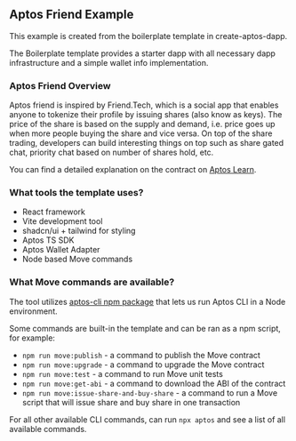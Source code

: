 ## Aptos Friend Example

This example is created from the boilerplate template in create-aptos-dapp.

The Boilerplate template provides a starter dapp with all necessary dapp infrastructure and a simple wallet info implementation.

### Aptos Friend Overview

Aptos friend is inspired by Friend.Tech, which is a social app that enables anyone to tokenize their profile by issuing shares (also know as keys). The price of the share is based on the supply and demand, i.e. price goes up when more people buying the share and vice versa. On top of the share trading, developers can build interesting things on top such as share gated chat, priority chat based on number of shares hold, etc.

You can find a detailed explanation on the contract on [Aptos Learn](https://learn.aptoslabs.com/en/tutorial/solana-to-aptos-guide/move-friend/demo?workshop=solana-to-aptos).

### What tools the template uses?

- React framework
- Vite development tool
- shadcn/ui + tailwind for styling
- Aptos TS SDK
- Aptos Wallet Adapter
- Node based Move commands

### What Move commands are available?

The tool utilizes [aptos-cli npm package](https://github.com/aptos-labs/aptos-cli) that lets us run Aptos CLI in a Node environment.

Some commands are built-in the template and can be ran as a npm script, for example:

- `npm run move:publish` - a command to publish the Move contract
- `npm run move:upgrade` - a command to upgrade the Move contract
- `npm run move:test` - a command to run Move unit tests
- `npm run move:get-abi` - a command to download the ABI of the contract
- `npm run move:issue-share-and-buy-share` - a command to run a Move script that will issue share and buy share in one transaction

For all other available CLI commands, can run `npx aptos` and see a list of all available commands.
